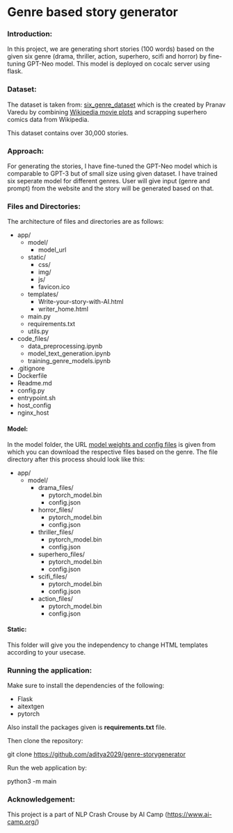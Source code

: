 # Genre based story generator

### Introduction:

In this project, we are generating short stories (100 words) based on the given six genre (drama, thriller, action, superhero, scifi and horror) by fine-tuning GPT-Neo model.
This model is deployed on cocalc server using flask.

### Dataset:

The dataset is taken from:
[six_genre_dataset](https://drive.google.com/file/d/11FgexOt7PWxFnn9TbkMaEYVEo7gkHwkl/view)
which is the created by Pranav Varedu by combining [Wikipedia movie plots](https://www.kaggle.com/datasets/jrobischon/wikipedia-movie-plots) and scrapping superhero comics data from Wikipedia.

This dataset contains over 30,000 stories.

### Approach:

For generating the stories, I have fine-tuned the GPT-Neo model which is comparable to GPT-3 but of small size using given dataset.
I have trained six seperate model for different genres. User will give input (genre and prompt) from the website and the story will be generated based on that.

### Files and Directories:

The architecture of files and directories are as follows:

* app/
	* model/
		* model_url
	*	static/
		*	css/
		*	img/
		* js/
		* favicon.ico	
	*	templates/
		*	Write-your-story-with-AI.html
		*	writer_home.html
	*	main.py
	*	requirements.txt
	*	utils.py
* code_files/
	* data_preprocessing.ipynb
	* model_text_generation.ipynb
	* training_genre_models.ipynb
* .gitignore
* Dockerfile
* Readme.md
* config.py
* entrypoint.sh
* host_config
* nginx_host

#### Model:

In the model folder, the URL [model weights and config files](https://drive.google.com/drive/folders/1XeHl9RHsJ7HSgfsSGBC1nsfk_Lavk18v?usp=sharing) is given from which you can download the respective files based on the genre. The file directory after this process should look like this:

* app/
	* model/
		* drama_files/
			* pytorch_model.bin
			* config.json
		* horror_files/
			* pytorch_model.bin
			* config.json
		* thriller_files/
			* pytorch_model.bin
			* config.json
		* superhero_files/
			* pytorch_model.bin
			* config.json
		* scifi_files/
			* pytorch_model.bin
			* config.json
		* action_files/
			* pytorch_model.bin
			* config.json

#### Static:

This folder will give you the independency to change HTML templates according to your usecase.

### Running the application:

Make sure to install the dependencies of the following:

* Flask
* aitextgen
* pytorch

Also install the packages given is **requirements.txt** file.

Then clone the repository:

git clone https://github.com/aditya2029/genre-storygenerator

Run the web application by:

python3 -m main

### Acknowledgement:

This project is a part of NLP Crash Crouse by AI Camp (https://www.ai-camp.org/)
